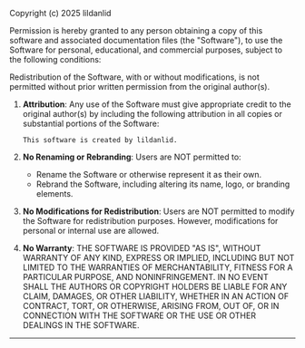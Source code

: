 Copyright (c) 2025 lildanlid

Permission is hereby granted to any person obtaining a copy of this software and associated documentation files (the "Software"), to use the Software for personal, educational, and commercial purposes, subject to the following conditions:

Redistribution of the Software, with or without modifications, is not permitted without prior written permission from the original author(s).

1. **Attribution**: Any use of the Software must give appropriate credit to the original author(s) by including the following attribution in all copies or substantial portions of the Software:
   ```
   This software is created by lildanlid.
   ```

2. **No Renaming or Rebranding**: Users are NOT permitted to:
   - Rename the Software or otherwise represent it as their own.
   - Rebrand the Software, including altering its name, logo, or branding elements.

3. **No Modifications for Redistribution**: Users are NOT permitted to modify the Software for redistribution purposes. However, modifications for personal or internal use are allowed.

4. **No Warranty**: THE SOFTWARE IS PROVIDED "AS IS", WITHOUT WARRANTY OF ANY KIND, EXPRESS OR IMPLIED, INCLUDING BUT NOT LIMITED TO THE WARRANTIES OF MERCHANTABILITY, FITNESS FOR A PARTICULAR PURPOSE, AND NONINFRINGEMENT. IN NO EVENT SHALL THE AUTHORS OR COPYRIGHT HOLDERS BE LIABLE FOR ANY CLAIM, DAMAGES, OR OTHER LIABILITY, WHETHER IN AN ACTION OF CONTRACT, TORT, OR OTHERWISE, ARISING FROM, OUT OF, OR IN CONNECTION WITH THE SOFTWARE OR THE USE OR OTHER DEALINGS IN THE SOFTWARE.

---

